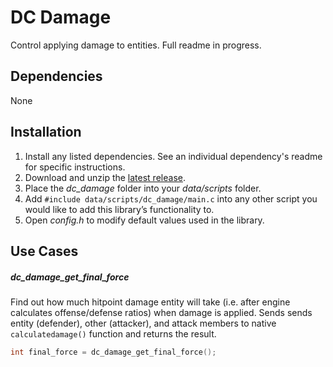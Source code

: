 # DC Damage
Control applying damage to entities. Full readme in progress.

## Dependencies
None

## Installation
1. Install any listed dependencies. See an individual dependency's readme for specific instructions.
1. Download and unzip the [latest release](../../releases).
1. Place the *dc_damage* folder into your *data/scripts* folder.
1. Add ```#include data/scripts/dc_damage/main.c``` into any other script you would like to add this library’s functionality to.
1. Open *config.h* to modify default values used in the library.

## Use Cases

##### dc_damage_get_final_force
Find out how much hitpoint damage entity will take (i.e. after engine calculates offense/defense ratios) when damage is applied. Sends sends entity (defender), other (attacker), and attack members to native ```calculatedamage()``` function and returns the result.
```c
int final_force = dc_damage_get_final_force();
```

